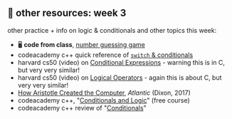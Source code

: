 ## 🤖 other resources: week 3

other practice + info on logic & conditionals and other topics this week:
- 🖥️ **code from class**, [number guessing game](https://replit.com/@mab253/number-guess-1#main.cpp)
- codeacademy c++ quick reference of [`switch` & conditionals](https://www.codecademy.com/resources/docs/cpp/conditionals)
- harvard cs50 (video) on [Conditional Expressions](https://video.cs50.io/1wsaV5nVC7g) - warning this is in C, but very very similar!
- harvard cs50 (video) on [Logical Operators](https://video.cs50.io/f1xZf4iJDWE) - again this is about C, but very very similar!
- [How Aristotle Created the Computer](https://www.theatlantic.com/technology/archive/2017/03/aristotle-computer/518697/), _Atlantic_ (Dixon, 2017)
- codeacademy c++, "[Conditionals and Logic](https://www.codecademy.com/courses/learn-c-plus-plus/lessons/cpp-conditionals-and-logic/exercises/introduction)" (free course)
- codeacademy c++ review of "[Conditionals](https://www.codecademy.com/courses/learn-c-plus-plus/lessons/cpp-conditionals-and-logic/exercises/review)"
